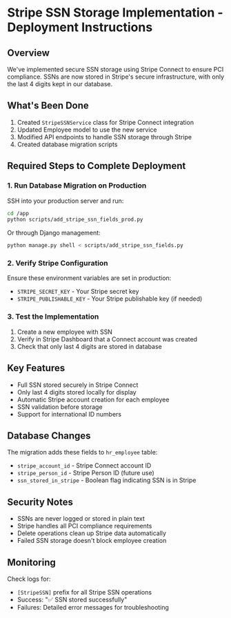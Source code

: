 # Stripe SSN Storage Implementation - Deployment Instructions

## Overview
We've implemented secure SSN storage using Stripe Connect to ensure PCI compliance. SSNs are now stored in Stripe's secure infrastructure, with only the last 4 digits kept in our database.

## What's Been Done
1. Created `StripeSSNService` class for Stripe Connect integration
2. Updated Employee model to use the new service
3. Modified API endpoints to handle SSN storage through Stripe
4. Created database migration scripts

## Required Steps to Complete Deployment

### 1. Run Database Migration on Production
SSH into your production server and run:
```bash
cd /app
python scripts/add_stripe_ssn_fields_prod.py
```

Or through Django management:
```bash
python manage.py shell < scripts/add_stripe_ssn_fields.py
```

### 2. Verify Stripe Configuration
Ensure these environment variables are set in production:
- `STRIPE_SECRET_KEY` - Your Stripe secret key
- `STRIPE_PUBLISHABLE_KEY` - Your Stripe publishable key (if needed)

### 3. Test the Implementation
1. Create a new employee with SSN
2. Verify in Stripe Dashboard that a Connect account was created
3. Check that only last 4 digits are stored in database

## Key Features
- Full SSN stored securely in Stripe Connect
- Only last 4 digits stored locally for display
- Automatic Stripe account creation for each employee
- SSN validation before storage
- Support for international ID numbers

## Database Changes
The migration adds these fields to `hr_employee` table:
- `stripe_account_id` - Stripe Connect account ID
- `stripe_person_id` - Stripe Person ID (future use)
- `ssn_stored_in_stripe` - Boolean flag indicating SSN is in Stripe

## Security Notes
- SSNs are never logged or stored in plain text
- Stripe handles all PCI compliance requirements
- Delete operations clean up Stripe data automatically
- Failed SSN storage doesn't block employee creation

## Monitoring
Check logs for:
- `[StripeSSN]` prefix for all Stripe SSN operations
- Success: "✅ SSN stored successfully"
- Failures: Detailed error messages for troubleshooting